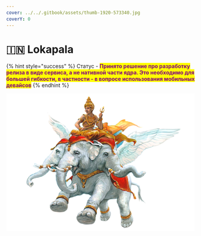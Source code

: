```yaml
---
cover: ../../.gitbook/assets/thumb-1920-573340.jpg
coverY: 0
---
```


# 🇮🇳 Lokapala

{% hint style="success" %}
Статус - <mark style="color:purple;">**Принято решение про разработку релиза в виде сервиса, а не нативной части ядра. Это необходимо для большей гибкости, в частности - в вопросе использования мобильных девайсов**</mark>
{% endhint %}

![](../../.gitbook/assets/lokapalaphotoAid-removed-background.png)
